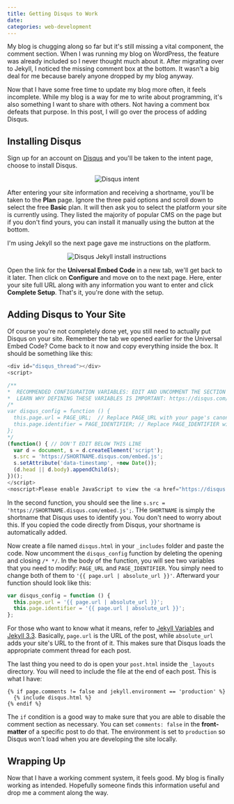 ```yaml
---
title: Getting Disqus to Work
date:
categories: web-development
---
```


My blog is chugging along so far but it's still missing a vital component, the comment section. When I was running my blog on WordPress, the feature was already included so I never thought much about it. After migrating over to Jekyll, I noticed the missing comment box at the bottom. It wasn't a big deal for me because barely anyone dropped by my blog anyway.

Now that I have some free time to update my blog more often, it feels incomplete. While my blog is a way for me to write about programming, it's also something I want to share with others. Not having a comment box defeats that purpose. In this post, I will go over the process of adding Disqus.

<!--more-->

## Installing Disqus

Sign up for an account on [Disqus](https://disqus.com/) and you'll be taken to the intent page, choose to install Disqus.

<p align="center">
  <img alt="Disqus intent" src="https://i.imgur.com/0EmMd54.jpg" />
</p>

After entering your site information and receiving a shortname, you'll be taken to the **Plan** page. Ignore the three paid options and scroll down to select the free **Basic** plan. It will then ask you to select the platform your site is currently using. They listed the majority of popular CMS on the page but if you don't find yours, you can install it manually using the button at the bottom.

I'm using Jekyll so the next page gave me instructions on the platform.

<p align="center">
  <img alt="Disqus Jekyll install instructions" src="https://i.imgur.com/wue1bTY.jpg" />
</p>

Open the link for the **Universal Embed Code** in a new tab, we'll get back to it later. Then click on **Configure** and move on to the next page. Here, enter your site full URL along with any information you want to enter and click **Complete Setup**. That's it, you're done with the setup.

## Adding Disqus to Your Site

Of course you're not completely done yet, you still need to actually put Disqus on your site. Remember the tab we opened earlier for the Universal Embed Code? Come back to it now and copy everything inside the box. It should be something like this:

```javascript
<div id="disqus_thread"></div>
<script>

/**
*  RECOMMENDED CONFIGURATION VARIABLES: EDIT AND UNCOMMENT THE SECTION BELOW TO INSERT DYNAMIC VALUES FROM YOUR PLATFORM OR CMS.
*  LEARN WHY DEFINING THESE VARIABLES IS IMPORTANT: https://disqus.com/admin/universalcode/#configuration-variables*/
/*
var disqus_config = function () {
  this.page.url = PAGE_URL;  // Replace PAGE_URL with your page's canonical URL variable
  this.page.identifier = PAGE_IDENTIFIER; // Replace PAGE_IDENTIFIER with your page's unique identifier variable
};
*/
(function() { // DON'T EDIT BELOW THIS LINE
  var d = document, s = d.createElement('script');
  s.src = 'https://SHORTNAME.disqus.com/embed.js';
  s.setAttribute('data-timestamp', +new Date());
  (d.head || d.body).appendChild(s);
})();
</script>
<noscript>Please enable JavaScript to view the <a href="https://disqus.com/?ref_noscript">comments powered by Disqus.</a></noscript>    
```
In the second function, you should see the line `s.src = 'https://SHORTNAME.disqus.com/embed.js';`. THe `SHORTNAME` is simply the shortname that Disqus uses to identify you. You don't need to worry about this. If you copied the code directly from Disqus, your shortname is automatically added.

Now create a file named `disqus.html` in your `_includes` folder and paste the code. Now uncomment the `disqus_config` function by deleting the opening and closing `/* */`. In the body of the function, you will see two variables that you need to modify: `PAGE_URL` and `PAGE_IDENTIFIER`. You simply need to change both of them to `'{{ page.url | absolute_url }}'`. Afterward your function should look like this:

```javascript
var disqus_config = function () {
  this.page.url = '{{ page.url | absolute_url }}';
  this.page.identifier = '{{ page.url | absolute_url }}';
};
```

For those who want to know what it means, refer to [Jekyll Variables](https://jekyllrb.com/docs/variables/) and [Jekyll 3.3](https://jekyllrb.com/news/2016/10/06/jekyll-3-3-is-here/). Basically, `page.url` is the URL of the post, while `absolute_url` adds your site's URL to the front of it. This makes sure that Disqus loads the appropriate comment thread for each post.

The last thing you need to do is open your `post.html` inside the `_layouts` directory. You will need to include the file at the end of each post. This is what I have:

```
{% if page.comments != false and jekyll.environment == 'production' %}
  {% include disqus.html %}
{% endif %}
```

The `if` condition is a good way to make sure that you are able to disable the comment section as necessary. You can set `comments: false` in the **front-matter** of a specific post to do that. The environment is set to `production` so Disqus won't load when you are developing the site locally.

## Wrapping Up

Now that I have a working comment system, it feels good. My blog is finally working as intended. Hopefully someone finds this information useful and drop me a comment along the way.
